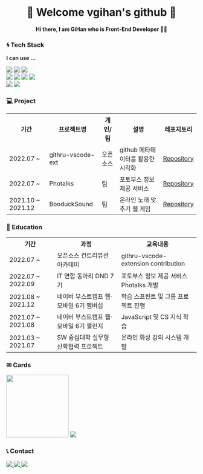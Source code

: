 <h1 align='center'>🌟 Welcome vgihan's github 🌟</h1>

<p align='center'><b>Hi there, I am GiHan who is Front-End Developer 🙋‍♂️</b></p>

<h3> 🌀 Tech Stack </h3>

<b>I can use ...</b>

<div>
  <img src="https://img.shields.io/badge/JavaScript-F7DF1E?style=flat-square&logo=JavaScript&logoColor=white" />
  <img src="https://img.shields.io/badge/TypeScript-3178C6?style=flat-square&logo=TypeScript&logoColor=white"/>
  <img src="https://img.shields.io/badge/react-61DAFB?style=flat-square&logo=react&logoColor=white" />  
</div>

<div>
  <img src="https://img.shields.io/badge/HTML5-E34F26?style=flat-square&logo=HTML5&logoColor=white"/>
  <img src="https://img.shields.io/badge/CSS3-1572B6?style=flat-square&logo=CSS3&logoColor=white"/>
  <img src="https://img.shields.io/badge/StyledComponents-DB7093?style=flat-square&logo=styled-components&logoColor=white"/>
  <img src="https://img.shields.io/badge/Emotion-C865B9?style=flat-square&logo=Emotion&logoColor=white"/>
</div>

<div>
  <img src="https://img.shields.io/badge/Node.js-339933?style=flat-square&logo=Node.js&logoColor=white"/>
  <img src="https://img.shields.io/badge/Express-000000?style=flat-square&logo=Express&logoColor=white"/>
</div>

<h3> 💻 Project </h3>

<table>
  <th>기간</th>
  <th>프로젝트명</th>
  <th>개인/팀</th>
  <th>설명</th>
  <th>레포지토리</th>
  <tr>
    <td>2022.07 ~</td>
    <td>githru-vscode-ext</td>
    <td>오픈소스</td>
    <td>github 메타데이터를 활용한 시각화</td>
    <td><a href='https://github.com/githru/githru-vscode-ext'>Repository</a></td>
  </tr>
  <tr>
    <td>2022.07 ~</td>
    <td>Photalks</td>
    <td>팀</td>
    <td>포토부스 정보 제공 서비스</td>
    <td><a href='https://github.com/dnd-side-project/dnd-7th-6-frontend'>Repository</a></td>
  </tr>
  <tr>
    <td>2021.10 ~ 2021.12</td>
    <td>BooduckSound</td>
    <td>팀</td>
    <td>온라인 노래 맞추기 웹 게임</td>
    <td><a href='https://github.com/boostcampwm-2021/web02-booducksound'>Repository</a></td>
  </tr>
</table>

<h3> 📖 Education </h3>

<table>
  <th>기간</th>
  <th>과정</th>
  <th>교육내용</th>
  <tr>
    <td>2022.07 ~</td>
    <td>오픈소스 컨트리뷰션 아카데미</td>
    <td>githru-vscode-extension contribution</td>
  </tr>
  <tr>
    <td>2022.07 ~ 2022.09</td>
    <td>IT 연합 동아리 DND 7기</td>
    <td>포토부스 정보 제공 서비스 Photalks 개발</td>
  </tr>
  <tr>
    <td>2021.08 ~ 2021.12</td>
    <td>네이버 부스트캠프 웹·모바일 6기 멤버십</td>
    <td>학습 스프린트 및 그룹 프로젝트 진행</td>
  </tr>
  <tr>
    <td>2021.07 ~ 2021.08</td>
    <td>네이버 부스트캠프 웹·모바일 6기 챌린지</td>
    <td>JavaScript 및 CS 지식 학습</td>
  </tr>
  <tr>
    <td>2021.03 ~ 2021.07</td>
    <td>SW 중심대학 실무형 산학협력 프로젝트</td>
    <td>온라인 화상 강의 시스템 개발</td>
  </tr>
</table>

<h3>✉ Cards</h3>

<p>
<img src="https://github-readme-stats.vercel.app/api?username=vgihan&theme=tokyonight" height="165">
<img src="http://mazassumnida.wtf/api/v2/generate_badge?boj=jum456">
</p>

<h3>📞 Contact</h3>

<div>
<a href="mailto:jum45612@gmail.com">
  <img src="https://camo.githubusercontent.com/e492243893c87d73f4e09479f0694fc9903ce3144c37b60048425ab7d9b17f03/68747470733a2f2f696d672e736869656c64732e696f2f62616467652f676d61696c2d4541343333353f7374796c653d666c61742d737175617265266c6f676f3d676d61696c266c6f676f436f6c6f723d7768697465" data-canonical-src="https://img.shields.io/badge/gmail-EA4335?style=flat-square&amp;logo=gmail&amp;logoColor=white" style="max-width: 100%;">
</a>
<a href="mailto:jum654@naver.com">
  <img src="https://camo.githubusercontent.com/067502ac6d9041c6a64281fc5337f574698b3bec6bd83d1f9193e68ac42da496/68747470733a2f2f696d672e736869656c64732e696f2f62616467652f6e617665722d3033433735413f7374796c653d666c61742d737175617265266c6f676f3d6e61766572266c6f676f436f6c6f723d7768697465" data-canonical-src="https://img.shields.io/badge/naver-03C75A?style=flat-square&amp;logo=naver&amp;logoColor=white" style="max-width: 100%;">
</a>
<a>
  <img src="https://camo.githubusercontent.com/1b110f911ae5096e5e6a7548f2e870e7cad608dc154beac612df56f04f362dd1/68747470733a2f2f696d672e736869656c64732e696f2f62616467652f4769744875622d3138313731373f7374796c653d666c61742d737175617265266c6f676f3d47697448756274266c6f676f436f6c6f723d7768697465" data-canonical-src="https://img.shields.io/badge/GitHub-181717?style=flat-square&amp;logo=GitHubt&amp;logoColor=white" style="max-width: 100%;">
</a>
</div>


